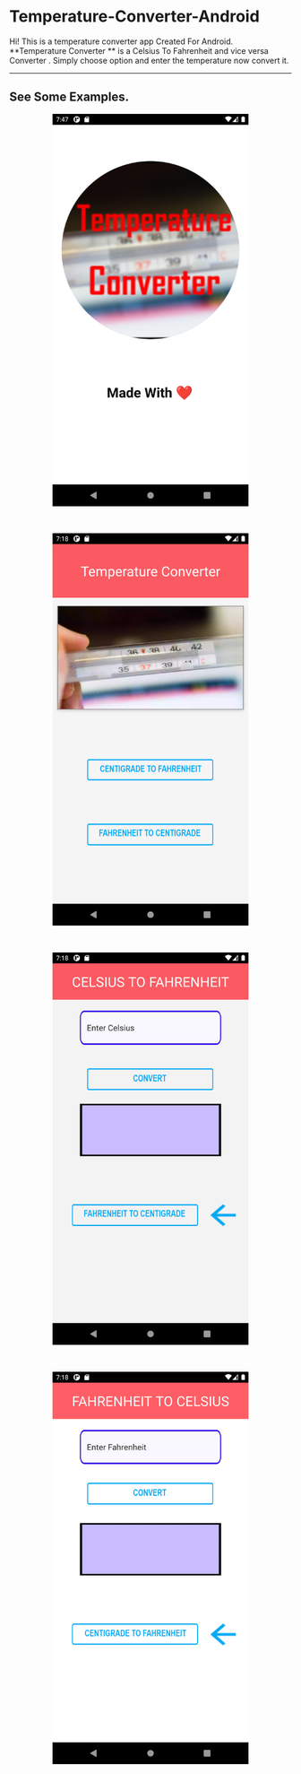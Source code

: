 # Temperature-Converter-Android

Hi! This is a  temperature converter app Created For Android. **Temperature Converter ** is a Celsius To Fahrenheit and vice versa  Converter . Simply choose option and enter the temperature now convert it.

---
## See Some Examples.
<p align="center">
  <img src="https://github.com/Pratyay360/TemperatureConverter/blob/master/1.png" width="350"/>
</p>
<br>
<p align="center">
  <img src="https://github.com/Pratyay360/TemperatureConverter/blob/master/2.png" width="350"/>
</p>
<br>
<p align="center">
  <img src="https://github.com/Pratyay360/TemperatureConverter/blob/master/3.png" width="350"/>
</p>
<br>
<p align="center">
  <img src="https://github.com/Pratyay360/TemperatureConverter/blob/master/4.png" width="350"/>
</p>
<br>




